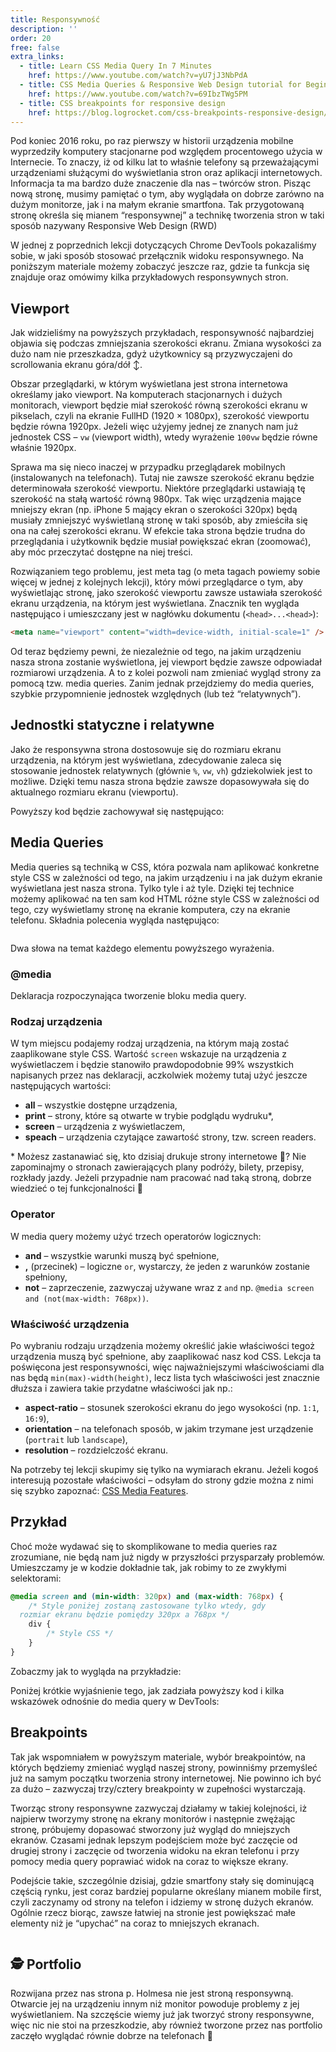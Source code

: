 ```yaml
---
title: Responsywność
description: ''
order: 20
free: false
extra_links:
  - title: Learn CSS Media Query In 7 Minutes
    href: https://www.youtube.com/watch?v=yU7jJ3NbPdA
  - title: CSS Media Queries & Responsive Web Design tutorial for Beginners
    href: https://www.youtube.com/watch?v=69IbzTWg5PM
  - title: CSS breakpoints for responsive design
    href: https://blog.logrocket.com/css-breakpoints-responsive-design/
---
```


<script>
	import Vimeo from "$lib/components/ui/Vimeo.svelte";
	import Codepen from "$lib/components/ui/Codepen.svelte";
</script>

Pod koniec 2016 roku, po raz pierwszy w historii urządzenia mobilne wyprzedziły komputery stacjonarne pod względem procentowego użycia w Internecie. To znaczy, iż od kilku lat to właśnie telefony są przeważającymi urządzeniami służącymi do wyświetlania stron oraz aplikacji internetowych. Informacja ta ma bardzo duże znaczenie dla nas – twórców stron. Pisząc nową stronę, musimy pamiętać o tym, aby wyglądała on dobrze zarówno na dużym monitorze, jak i na małym ekranie smartfona. Tak przygotowaną stronę określa się mianem “responsywnej” a technikę tworzenia stron w taki sposób nazywany Responsive Web Design (RWD)

W jednej z poprzednich lekcji dotyczących Chrome DevTools pokazaliśmy sobie, w jaki sposób stosować przełącznik widoku responsywnego. Na poniższym materiale możemy zobaczyć jeszcze raz, gdzie ta funkcja się znajduje oraz omówimy kilka przykładowych responsywnych stron.

<Vimeo id="567193170" h="e9e3cea163" />

## Viewport

Jak widzieliśmy na powyższych przykładach, responsywność najbardziej objawia się podczas zmniejszania szerokości ekranu. Zmiana wysokości za dużo nam nie przeszkadza, gdyż użytkownicy są przyzwyczajeni do scrollowania ekranu góra/dół ↕.

Obszar przeglądarki, w którym wyświetlana jest strona internetowa określamy jako viewport. Na komputerach stacjonarnych i dużych monitorach, viewport będzie miał szerokość równą szerokości ekranu w pikselach, czyli na ekranie FullHD (1920 × 1080px), szerokość viewportu będzie równa 1920px. Jeżeli więc użyjemy jednej ze znanych nam już jednostek CSS – `vw` (viewport width), wtedy wyrażenie `100vw` będzie równe właśnie 1920px.

Sprawa ma się nieco inaczej w przypadku przeglądarek mobilnych (instalowanych na telefonach). Tutaj nie zawsze szerokość ekranu będzie determinowała szerokość viewportu. Niektóre przeglądarki ustawiają tę szerokość na stałą wartość równą 980px. Tak więc urządzenia mające mniejszy ekran (np. iPhone 5 mający ekran o szerokości 320px) będą musiały zmniejszyć wyświetlaną stronę w taki sposób, aby zmieściła się ona na całej szerokości ekranu. W efekcie taka strona będzie trudna do przeglądania i użytkownik będzie musiał powiększać ekran (zoomować), aby móc przeczytać dostępne na niej treści.

Rozwiązaniem tego problemu, jest meta tag (o meta tagach powiemy sobie więcej w jednej z kolejnych lekcji), który mówi przeglądarce o tym, aby wyświetlając stronę, jako szerokość viewportu zawsze ustawiała szerokość ekranu urządzenia, na którym jest wyświetlana. Znacznik ten wygląda następująco i umieszczany jest w nagłówku dokumentu (`<head>...<head>`):

```html
<meta name="viewport" content="width=device-width, initial-scale=1" />
```

Od teraz będziemy pewni, że niezależnie od tego, na jakim urządzeniu nasza strona zostanie wyświetlona, jej viewport będzie zawsze odpowiadał rozmiarowi urządzenia. A to z kolei pozwoli nam zmieniać wygląd strony za pomocą tzw. media queries. Zanim jednak przejdziemy do media queries, szybkie przypomnienie jednostek względnych (lub też “relatywnych”).

## Jednostki statyczne i relatywne

Jako że responsywna strona dostosowuje się do rozmiaru ekranu urządzenia, na którym jest wyświetlana, zdecydowanie zaleca się stosowanie jednostek relatywnych (głównie `%`, `vw`, `vh`) gdziekolwiek jest to możliwe. Dzięki temu nasza strona będzie zawsze dopasowywała się do aktualnego rozmiaru ekranu (viewportu).

<Codepen id="PoXXoyZ" />

Powyższy kod będzie zachowywał się następująco:

<Vimeo id="872062973" h="de22430853" />

## Media Queries

Media queries są techniką w CSS, która pozwala nam aplikować konkretne style CSS w zależności od tego, na jakim urządzeniu i na jak dużym ekranie wyświetlana jest nasza strona. Tylko tyle i aż tyle. Dzięki tej technice możemy aplikować na ten sam kod HTML różne style CSS w zależności od tego, czy wyświetlamy stronę na ekranie komputera, czy na ekranie telefonu. Składnia polecenia wygląda następująco:

<img alt="" src="/online/statyczna/img/nowoczesna-strona/mediaquery.png" />

Dwa słowa na temat każdego elementu powyższego wyrażenia.

### @media

Deklaracja rozpoczynająca tworzenie bloku media query.

### Rodzaj urządzenia

W tym miejscu podajemy rodzaj urządzenia, na którym mają zostać zaaplikowane style CSS. Wartość `screen` wskazuje na urządzenia z wyświetlaczem i będzie stanowiło prawdopodobnie 99% wszystkich napisanych przez nas deklaracji, aczkolwiek możemy tutaj użyć jeszcze następujących wartości:

- **all** – wszystkie dostępne urządzenia,
- **print** – strony, które są otwarte w trybie podglądu wydruku\*,
- **screen** – urządzenia z wyświetlaczem,
- **speach** – urządzenia czytające zawartość strony, tzw. screen readers.

\* Możesz zastanawiać się, kto dzisiaj drukuje strony internetowe 🤔? Nie zapominajmy o stronach zawierających plany podróży, bilety, przepisy, rozkłady jazdy. Jeżeli przypadnie nam pracować nad taką stroną, dobrze wiedzieć o tej funkcjonalności 🙂

### Operator

W media query możemy użyć trzech operatorów logicznych:

- **and** – wszystkie warunki muszą być spełnione,
- **,** (przecinek) – logiczne `or`, wystarczy, że jeden z warunków zostanie spełniony,
- **not** – zaprzeczenie, zazwyczaj używane wraz z `and` np. `@media screen and (not(max-width: 768px))`.

### Właściwość urządzenia

Po wybraniu rodzaju urządzenia możemy określić jakie właściwości tegoż urządzenia muszą być spełnione, aby zaaplikować nasz kod CSS. Lekcja ta poświęcona jest responsywności, więc najważniejszymi właściwościami dla nas będą `min(max)-width(height)`, lecz lista tych właściwości jest znacznie dłuższa i zawiera takie przydatne właściwości jak np.:

- **aspect-ratio** – stosunek szerokości ekranu do jego wysokości (np. `1:1`, `16:9`),
- **orientation** – na telefonach sposób, w jakim trzymane jest urządzenie (`portrait` lub `landscape`),
- **resolution** – rozdzielczość ekranu.

Na potrzeby tej lekcji skupimy się tylko na wymiarach ekranu. Jeżeli kogoś interesują pozostałe właściwości – odsyłam do strony gdzie można z nimi się szybko zapoznać: [CSS Media Features](https://www.quackit.com/css/css_media_features.cfm).

## Przykład

Choć może wydawać się to skomplikowane to media queries raz zrozumiane, nie będą nam już nigdy w przyszłości przysparzały problemów. Umieszczamy je w kodzie dokładnie tak, jak robimy to ze zwykłymi selektorami:

```css
@media screen and (min-width: 320px) and (max-width: 768px) {
	/* Style poniżej zostaną zastosowane tylko wtedy, gdy
  rozmiar ekranu będzie pomiędzy 320px a 768px */
	div {
		/* Style CSS */
	}
}
```

Zobaczmy jak to wygląda na przykładzie:

<Codepen id="wvRRajZ" />

Poniżej krótkie wyjaśnienie tego, jak zadziała powyższy kod i kilka wskazówek odnośnie do media query w DevTools:

<Vimeo id="567218499" h="b72a31cdfa" />

## Breakpoints

Tak jak wspomniałem w powyższym materiale, wybór breakpointów, na których będziemy zmieniać wygląd naszej strony, powinniśmy przemyśleć już na samym początku tworzenia strony internetowej. Nie powinno ich być za dużo – zazwyczaj trzy/cztery breakpointy w zupełności wystarczają.

Tworząc strony responsywne zazwyczaj działamy w takiej kolejności, iż najpierw tworzymy stronę na ekrany monitorów i następnie zwężając stronę, próbujemy dopasować stworzony już wygląd do mniejszych ekranów. Czasami jednak lepszym podejściem może być zaczęcie od drugiej strony i zaczęcie od tworzenia widoku na ekran telefonu i przy pomocy media query poprawiać widok na coraz to większe ekrany.

Podejście takie, szczególnie dzisiaj, gdzie smartfony stały się dominującą częścią rynku, jest coraz bardziej popularne określany mianem mobile first, czyli zaczynamy od strony na telefon i idziemy w stronę dużych ekranów. Ogólnie rzecz biorąc, zawsze łatwiej na stronie jest powiększać małe elementy niż je “upychać” na coraz to mniejszych ekranach.

<img alt="" src="/online/statyczna/img/nowoczesna-strona/mobilefirst.png" />

## 🕵️ Portfolio

Rozwijana przez nas strona p. Holmesa nie jest stroną responsywną. Otwarcie jej na urządzeniu innym niż monitor powoduje problemy z jej wyświetlaniem. Na szczęście wiemy już jak tworzyć strony responsywne, więc nic nie stoi na przeszkodzie, aby również tworzone przez nas portfolio zaczęło wyglądać równie dobrze na telefonach 📱
